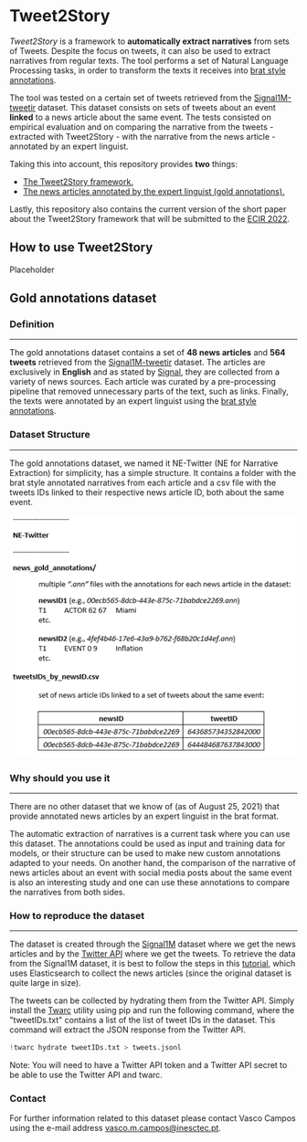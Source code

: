 # Tweet2Story



*Tweet2Story* is a framework to **automatically extract narratives** from sets of Tweets. Despite the focus on tweets, it can also be used to extract narratives from regular texts. The tool performs a set of Natural Language Processing tasks, in order to transform the texts it receives into [brat style annotations](https://brat.nlplab.org/standoff.html).

The tool was tested on a certain set of tweets retrieved from the [Signal1M-tweetir](https://research.signal-ai.com/datasets/signal1m-tweetir.html) dataset. This dataset consists on sets of tweets about an event **linked** to a news article about the same event. The tests consisted on empirical evaluation and on comparing the narrative from the tweets - extracted with Tweet2Story - with the narrative from the news article - annotated by an expert linguist.

Taking this into account, this repository provides **two** things:

* [The Tweet2Story framework.](#how-to-use-tweet2story)
* [The news articles annotated by the expert linguist (gold annotations).](#gold-annotation-dataset)

Lastly, this repository also contains the current version of the short paper about the Tweet2Story framework that will be submitted to the [ECIR 2022](https://ecir2022.org/).



## How to use Tweet2Story

Placeholder

## Gold annotations dataset

### Definition

-----

The gold annotations dataset contains a set of **48 news articles** and **564 tweets** retrieved from the [Signal1M-tweetir](https://research.signal-ai.com/datasets/signal1m-tweetir.html) dataset. The articles are exclusively in **English** and as stated by [Signal](https://research.signal-ai.com/datasets/signal1m.html), they are collected from a variety of news sources. Each article was curated by a pre-processing pipeline that removed unnecessary parts of the text, such as links. Finally, the texts were annotated by an expert linguist using the [brat style annotations](https://brat.nlplab.org/standoff.html).

### Dataset Structure

-------------------

The gold annotations dataset, we named it NE-Twitter (NE for Narrative Extraction) for simplicity, has a simple structure. It contains a folder with the brat style annotated narratives from each article and a csv file with the tweets IDs linked to their respective news article ID, both about the same event.

![](dataset-structure.PNG) 



### Why should you use it

-----

There are no other dataset that we know of (as of August 25, 2021) that provide annotated news articles by an expert linguist in the brat format.

The automatic extraction of narratives is a current task where you can use this dataset. The annotations could be used as input and training data for models, or their structure can be used to make new custom annotations adapted to your needs. On another hand, the comparison of the narrative of news articles about an event with social media posts about the same event is also an interesting study and one can use these annotations to compare the narratives from both sides.



### How to reproduce the dataset

---

The dataset is created through the [Signal1M](https://research.signal-ai.com/datasets/signal1m.html) dataset where we get the news articles and by the [Twitter API](https://developer.twitter.com/en/docs/twitter-api) where we get the tweets. To retrieve the data from the Signal1M dataset, it is best to follow the steps in this [tutorial](https://github.com/signal-ai/Signal-1M-Tools), which uses Elasticsearch to collect the news articles (since the original dataset is quite large in size).

The tweets can be collected by hydrating them from the Twitter API. Simply install the [Twarc](https://github.com/DocNow/twarc) utility using pip and run the following command, where the "tweetIDs.txt" contains a list of the list of tweet IDs in the dataset. This command will extract the JSON response from the Twitter API.

```python
!twarc hydrate tweetIDs.txt > tweets.jsonl
```

Note: You will need to have a Twitter API token and a Twitter API secret to be able to use the Twitter API and twarc.



### Contact

For further information related to this dataset please contact Vasco Campos using the e-mail address <vasco.m.campos@inesctec.pt>.

